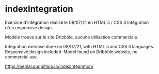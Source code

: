 # indexIntegration

Exercice d'intégration réalisé le 08/07/21 en HTML 5 / CSS 3
Intégration d'un responsive design.

Modèle trouvé sur le site Dribbble, aucune utilisation commerciale.

Integration exercise done on 08/07/21, with HTML 5 and CSS 3 languages.
Responsive design included.
Model found on Dribbble website, no commercial use.

https://benlacour.github.io/indexIntegration/
